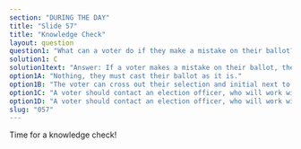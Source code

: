 ```yaml
---
section: "DURING THE DAY"
title: "Slide 57"
title: "Knowledge Check"
layout: question
question1: "What can a voter do if they make a mistake on their ballot?"
solution1: C
solution1text: "Answer: If a voter makes a mistake on their ballot, the Chief will SPOIL that ballot and issue the voter a new ballot."
option1A: "Nothing, they must cast their ballot as it is."
option1B: "The voter can cross out their selection and initial next to the new choice."
option1C: "A voter should contact an election officer, who will work with the Chief to SPOIL the ballot and issue the voter a new ballot."
option1D: "A voter should contact an election officer, who will work with the Chief to VOID the ballot."
slug: "057"
---
```


Time for a knowledge check!

